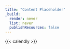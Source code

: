 ```yaml
---
title: "Content Placeholder"
_build:
  render: never
  list: never
  publishResources: false
---
```


{{< calendly >}}
